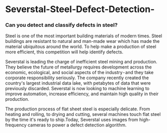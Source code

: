 # Severstal-Steel-Defect-Detection-
### Can you detect and classify defects in steel? 

Steel is one of the most important building materials of modern times. Steel buildings are resistant to natural and man-made wear which has made the material ubiquitous around the world. To help make a production of steel more efficient, this competition will help identify defects.

Severstal is leading the charge of inefficient steel mining and production. They believe the future of metallurgy requires development across the economic, ecological, and social aspects of the industry - and they take corporate responsibility seriously. The company recently created the country's largest industrial data lake, with petabytes of data that were previously discarded. Severstal is now looking to machine learning to improve automation, increase efficiency, and maintain high quality in their production.

The production process of flat sheet steel is especially delicate. From heating and rolling, to drying and cutting, several machines touch flat steel by the time it's ready to ship.Today, Severstal uses images from high-frequency cameras to power a defect detection algorithm.
